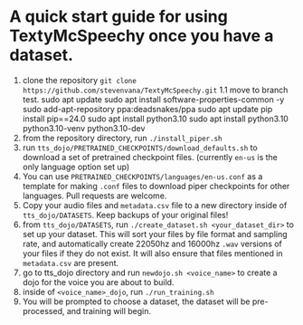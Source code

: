 # A quick start guide for using TextyMcSpeechy once you have a dataset.

1. clone the repository `git clone https://github.com/stevenvana/TextyMcSpeechy.git`
1.1 move to branch test.
sudo apt update
sudo apt install software-properties-common -y
sudo add-apt-repository ppa:deadsnakes/ppa
sudo apt update
pip install pip==24.0
sudo apt install python3.10 
sudo apt install python3.10 python3.10-venv python3.10-dev
2. from the repository directory, run `./install_piper.sh`
3. run `tts_dojo/PRETRAINED_CHECKPOINTS/download_defaults.sh` to download a set of pretrained checkpoint files. (currently `en-us` is the only language option set up)
4. You can use `PRETRAINED_CHECKPOINTS/languages/en-us.conf` as a template for making `.conf` files to download piper checkpoints for other languages.  Pull requests are welcome.
5. Copy your audio files and `metadata.csv` file to a new directory inside of `tts_dojo/DATASETS`.  Keep backups of your original files!  
6. from `tts_dojo/DATASETS`, run `./create_dataset.sh <your_dataset_dir>` to set up your dataset.  This will sort your files by file format and sampling rate, and automatically create 22050hz and 16000hz `.wav` versions of your files if they do not exist. It will also ensure that files mentioned in `metadata.csv` are present.
7. go to tts_dojo directory and run `newdojo.sh <voice_name>` to create a dojo for the voice you are about to build.
8. inside of `<voice_name>_dojo`, run `./run_training.sh`
9. You will be prompted to choose a dataset, the dataset will be pre-processed, and training will begin.
